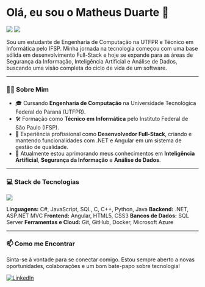 # Olá, eu sou o Matheus Duarte 👋

<p align="left">
  <a href="https://www.linkedin.com/in/matheus-duarte2002/" target="_blank"><img src="https://img.shields.io/badge/-LinkedIn-%230077B5?style=for-the-badge&logo=linkedin&logoColor=white" target="_blank"></a>
  <a href="mailto:matheusdual2@gmail.com"><img src="https://img.shields.io/badge/-Gmail-%23333?style=for-the-badge&logo=gmail&logoColor=white" target="_blank"></a>
</p>

Sou um estudante de Engenharia de Computação na UTFPR e Técnico em Informática pelo IFSP. Minha jornada na tecnologia começou com uma base sólida em desenvolvimento Full-Stack e hoje se expande para as áreas de Segurança da Informação, Inteligência Artificial e Análise de Dados, buscando uma visão completa do ciclo de vida de um software.

---

### 👨‍💻 Sobre Mim

- 🎓 Cursando **Engenharia de Computação** na Universidade Tecnológica Federal do Paraná (UTFPR).
- 🛠️ Formação como **Técnico em Informática** pelo Instituto Federal de São Paulo (IFSP).
- 🚀 Experiência profissional como **Desenvolvedor Full-Stack**, criando e mantendo funcionalidades com .NET e Angular em um sistema de gestão de qualidade.
- 🌱 Atualmente estou aprimorando meus conhecimentos em **Inteligência Artificial**, **Segurança da Informação** e **Análise de Dados**.
---

### 💻 Stack de Tecnologias

<p align="left">
  <a href="https://skillicons.dev">
    <img src="https://skillicons.dev/icons?i=cs,dotnet,angular,js,html,css,git,github,docker,azure,c,python,java" />
  </a>
</p>

**Linguagens:** C#, JavaScript, SQL, C, C++, Python, Java
**Backend:** .NET, ASP.NET MVC
**Frontend:** Angular, HTML5, CSS3
**Bancos de Dados:** SQL Server
**Ferramentas e Cloud:** Git, GitHub, Docker, Microsoft Azure

---

### 📫 Como me Encontrar

Sinta-se à vontade para se conectar comigo. Estou sempre aberto a novas oportunidades, colaborações e um bom bate-papo sobre tecnologia!

[![LinkedIn](https://img.shields.io/badge/LinkedIn-matheus--duarte-blue?style=flat&logo=linkedin)](https://www.linkedin.com/in/matheus-duarte2002/)
